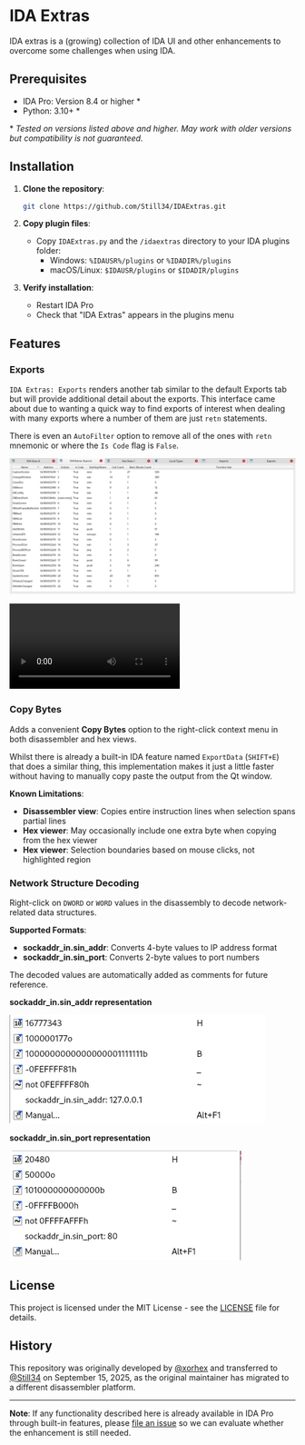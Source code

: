 # IDA Extras

IDA extras is a (growing) collection of IDA UI and other enhancements to overcome some challenges when using IDA.

## Prerequisites

- IDA Pro: Version 8.4 or higher \*
- Python: 3.10+ \*

\* *Tested on versions listed above and higher. May work with older versions but compatibility is not guaranteed.*

## Installation

1. **Clone the repository**:

   ```bash
   git clone https://github.com/Still34/IDAExtras.git
   ```

2. **Copy plugin files**:
   - Copy `IDAExtras.py` and the `/idaextras` directory to your IDA plugins folder:
     - Windows: `%IDAUSR%/plugins` or `%IDADIR%/plugins`
     - macOS/Linux: `$IDAUSR/plugins` or `$IDADIR/plugins`

3. **Verify installation**:
   - Restart IDA Pro
   - Check that "IDA Extras" appears in the plugins menu

## Features

### Exports

`IDA Extras: Exports` renders another tab similar to the default Exports tab but will provide additional detail about the exports.  This interface came about due to wanting a quick way to find exports of interest when dealing with many exports where a number of them are just `retn` statements.

There is even an `AutoFilter` option to remove all of the ones with `retn` mnemonic or where the `Is Code` flag is `False`.

![](./documentation/IDAExtrasExports.png)

![Video demo](./documentation/IDAExtrasExports.mp4) <!-- todo: fix video --> 

### Copy Bytes

Adds a convenient **Copy Bytes** option to the right-click context menu in both disassembler and hex views.

Whilst there is already a built-in IDA feature named `ExportData` (`SHIFT+E`) that does a similar thing, this implementation makes it just a little faster without having to manually copy paste the output from the Qt window.

**Known Limitations**:
- **Disassembler view**: Copies entire instruction lines when selection spans partial lines
- **Hex viewer**: May occasionally include one extra byte when copying from the hex viewer
- **Hex viewer**: Selection boundaries based on mouse clicks, not highlighted region

### Network Structure Decoding

Right-click on `DWORD` or `WORD` values in the disassembly to decode network-related data structures.

**Supported Formats**:
- **sockaddr_in.sin_addr**: Converts 4-byte values to IP address format
- **sockaddr_in.sin_port**: Converts 2-byte values to port numbers

The decoded values are automatically added as comments for future reference.

**sockaddr_in.sin_addr representation**

![](./documentation/IDAExtrasIPAddr.png)

**sockaddr_in.sin_port representation**

![](./documentation/IDAExtrasPort.png)

## License

This project is licensed under the MIT License - see the [LICENSE](LICENSE) file for details.

## History

This repository was originally developed by [@xorhex](https://github.com/xorhex) and transferred to [@Still34](https://github.com/Still34) on September 15, 2025, as the original maintainer has migrated to a different disassembler platform.

***

**Note**: If any functionality described here is already available in IDA Pro through built-in features, please [file an issue](https://github.com/Still34/IDAExtras/issues) so we can evaluate whether the enhancement is still needed.
